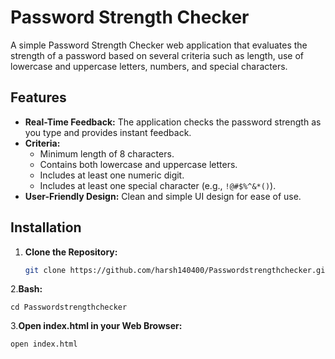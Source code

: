 # Password Strength Checker

A simple Password Strength Checker web application that evaluates the strength of a password based on several criteria such as length, use of lowercase and uppercase letters, numbers, and special characters.

## Features

- **Real-Time Feedback:** The application checks the password strength as you type and provides instant feedback.
- **Criteria:** 
  - Minimum length of 8 characters.
  - Contains both lowercase and uppercase letters.
  - Includes at least one numeric digit.
  - Includes at least one special character (e.g., `!@#$%^&*()`).
- **User-Friendly Design:** Clean and simple UI design for ease of use.



## Installation

1. **Clone the Repository:**

   ```bash
   git clone https://github.com/harsh140400/Passwordstrengthchecker.git

 2.**Bash:**

    cd Passwordstrengthchecker
   3.**Open index.html in your Web Browser:**

    open index.html
